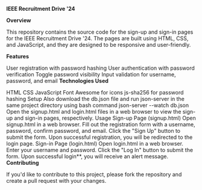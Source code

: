 **IEEE Recruitment Drive '24**

**Overview**

This repository contains the source code for the sign-up and sign-in pages for the IEEE Recruitment Drive '24. The pages are built using HTML, CSS, and JavaScript, and they are designed to be responsive and user-friendly.

**Features**

User registration with password hashing
User authentication with password verification
Toggle password visibility
Input validation for username, password, and email
**Technologies Used**

HTML
CSS
JavaScript
Font Awesome for icons
js-sha256 for password hashing
Setup
Also download the db.json file and run json-server in the same project directory using bash command json-server --watch db.json
Open the signup.html and login.html files in a web browser to view the sign-up and sign-in pages, respectively.
Usage
Sign-up Page (signup.html)
Open signup.html in a web browser.
Fill out the registration form with a username, password, confirm password, and email.
Click the "Sign Up" button to submit the form.
Upon successful registration, you will be redirected to the login page.
Sign-in Page (login.html)
Open login.html in a web browser.
Enter your username and password.
Click the "Log In" button to submit the form.
Upon successful login**, you will receive an alert message.
**Contributing**

If you'd like to contribute to this project, please fork the repository and create a pull request with your changes.
